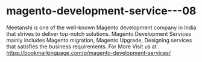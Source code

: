 # magento-development-service---08
Meetanshi is one of the well-known Magento development company in India that strives to deliver top-notch solutions. Magento Development Services mainly includes Magento migration, Magento Upgrade, Designing services that satisfies the business requirements. For More Visit us at : https://bookmarkingpage.com/p/magento-development-services/
